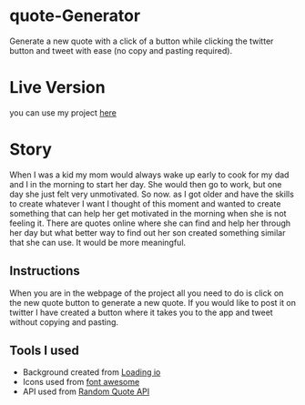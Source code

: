 # quote-Generator
Generate a new quote with a click of a button while clicking the twitter button and tweet with ease (no copy and pasting required).
# Live Version
you can use my project [here](https://leonardoe20.github.io/quote-Generator/)
# Story
When I was a kid my mom would always wake up early to cook for my dad and I in the morning to start her day. She would then go to work, but one day she just felt very unmotivated. So now. as I got older and have the skills to create whatever I want I thought of this moment and wanted to create something that can help her get motivated in the morning when she is not feeling it. There are quotes online where she can find and help her through her day but what better way to find out her son created something similar that she can use. It would be more meaningful.
## Instructions
When you are in the webpage of the project all you need to do is click on the new quote button to generate a new quote. If you would like to post it on twitter I have created a button where it takes you to the app and tweet without copying and pasting.
## Tools I used
- Background created from [Loading io](https://loading.io/)
- Icons used from [font awesome](https://fontawesome.com/)
- API used from [Random Quote API](https://forismatic.com/en/api/)
